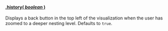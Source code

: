 #### <a name="boolean" href="#boolean">.history( *boolean* )</a>

Displays a back button in the top left of the visualization when the user has zoomed to a deeper nesting level. Defaults to ```true```.
